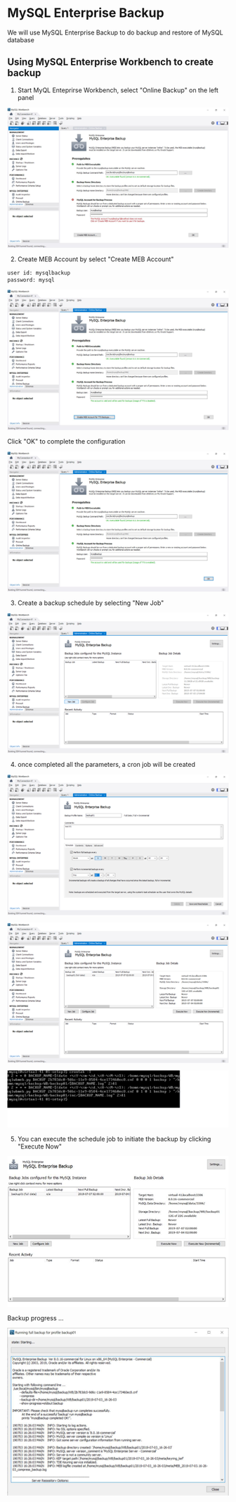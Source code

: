 # MySQL Enterprise Backup
We will use MySQL Enterprise Backup to do backup and restore of MySQL database
## Using MySQL Enterprise Workbench to create backup
1. Start MyQL Enteprirse Workbench, select "Online Backup" on the left panel

![Backup](img/BAC1.png)

2. Create MEB Account by select "Create MEB Account"
```
user id: mysqlbackup
password: mysql
```

![Backup](img/BAC2.png)

Click "OK" to complete the configuration

![Backup](img/BAC3.png)

3. Create a backup schedule by selecting "New Job"

![Backup](img/BAC4.png)

4. once completed all the parameters, a cron job will be created

![Backup](img/BAC5.png)

![Backup](img/BAC6.png)

![Backup](img/BAC7.png)

5. You can execute the schedule job to initiate the backup by clicking "Execute Now"

![Backup](img/BAC8.png)

Backup progress ...

![Backup](img/BAC9.png)


